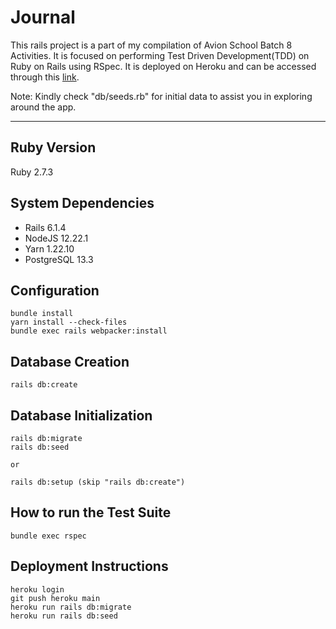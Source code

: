 <!-- # README

This README would normally document whatever steps are necessary to get the
application up and running.

Things you may want to cover:

* Ruby version

* System dependencies

* Configuration

* Database creation

* Database initialization

* How to run the test suite

* Services (job queues, cache servers, search engines, etc.)

* Deployment instructions

* ... -->

# Journal

This rails project is a part of my compilation of Avion School Batch 8 Activities. It is focused on performing Test Driven Development(TDD) on Ruby on Rails using RSpec. It is deployed on Heroku and can be accessed through this [link](https://patricklsamson-journal.herokuapp.com/).

Note: Kindly check "db/seeds.rb" for initial data to assist you in exploring around the app.

---

## Ruby Version

Ruby 2.7.3

## System Dependencies

- Rails 6.1.4
- NodeJS 12.22.1
- Yarn 1.22.10
- PostgreSQL 13.3

## Configuration

```shell
bundle install
yarn install --check-files
bundle exec rails webpacker:install
```

## Database Creation

```shell
rails db:create
```

## Database Initialization

```shell
rails db:migrate
rails db:seed

or

rails db:setup (skip "rails db:create")
```

## How to run the Test Suite

```shell
bundle exec rspec
```

## Deployment Instructions

```shell
heroku login
git push heroku main
heroku run rails db:migrate
heroku run rails db:seed
```
